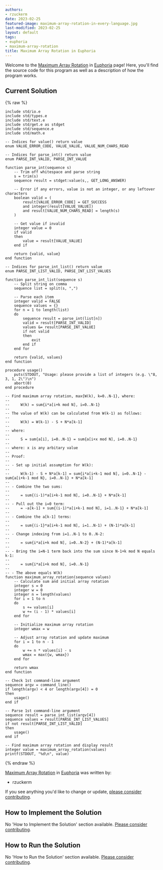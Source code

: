 ```yaml
---
authors:
- rzuckerm
date: 2023-02-25
featured-image: maximum-array-rotation-in-every-language.jpg
last-modified: 2023-02-25
layout: default
tags:
- euphoria
- maximum-array-rotation
title: Maximum Array Rotation in Euphoria
---
```


Welcome to the [Maximum Array Rotation](https://sampleprograms.io/projects/maximum-array-rotation) in [Euphoria](https://sampleprograms.io/languages/euphoria) page! Here, you'll find the source code for this program as well as a description of how the program works.

## Current Solution

{% raw %}

```euphoria
include std/io.e
include std/types.e
include std/text.e
include std/get.e as stdget
include std/sequence.e
include std/math.e

-- Indices for value() return value
enum VALUE_ERROR_CODE, VALUE_VALUE, VALUE_NUM_CHARS_READ

-- Indices for parse_int() return value
enum PARSE_INT_VALID, PARSE_INT_VALUE

function parse_int(sequence s)
    -- Trim off whitespace and parse string
    s = trim(s)
    sequence result = stdget:value(s,, GET_LONG_ANSWER)

    -- Error if any errors, value is not an integer, or any leftover characters
    boolean valid = (
        result[VALUE_ERROR_CODE] = GET_SUCCESS
        and integer(result[VALUE_VALUE])
        and result[VALUE_NUM_CHARS_READ] = length(s)
    )

    -- Get value if invalid
    integer value = 0
    if valid
    then
        value = result[VALUE_VALUE]
    end if

    return {valid, value}
end function

-- Indices for parse_int_list() return value
enum PARSE_INT_LIST_VALID, PARSE_INT_LIST_VALUES

function parse_int_list(sequence s)
    -- Split string on comma
    sequence list = split(s, ",")

    -- Parse each item
    integer valid = FALSE
    sequence values = {}
    for n = 1 to length(list)
    do
        sequence result = parse_int(list[n])
        valid = result[PARSE_INT_VALID]
        values &= result[PARSE_INT_VALUE]
        if not valid
        then
            exit
        end if
    end for

    return {valid, values}
end function

procedure usage()
    puts(STDOUT, "Usage: please provide a list of integers (e.g. \"8, 3, 1, 2\")\n")
    abort(0)
end procedure

-- Find maximum array rotation, max{W(k), k=0..N-1}, where:
--
--     W(k) = sum{i*a[i+k mod N], i=0..N-1}
-- 
-- The value of W(k) can be calculated from W(k-1) as follows:
--
--     W(k) = W(k-1) - S + N*a[k-1]
--
-- where:
--
--     S = sum{a[i], i=0..N-1} = sum{a[i+x mod N], i=0..N-1}
--
-- where: x is any arbitary value
--
-- Proof:
--
-- - Set up initial assumption for W(k):
--
--     W(k-1) - S + N*a[k-1] = sum{i*a[i+k-1 mod N], i=0..N-1} - sum{a[i+k-1 mod N}, i=0..N-1} + N*a[k-1]
--
-- - Combine the two sums:
--
--     = sum{(i-1)*a[i+k-1 mod N], i=0..N-1} + N*a[k-1]
--
-- - Pull out the i=0 term:
--     = -a[k-1] + sum{(i-1)*a[i+k-1 mod N], i=1..N-1} + N*a[k-1]
--
-- - Combine the a[k-1] terms:
--
--     = sum{(i-1}*a[i+k-1 mod N], i=1..N-1) + (N-1)*a[k-1]
--
-- - Change indexing from i=1..N-1 to 0..N-2:
--
--     = sum{i*a[i+k mod N], i=0..N-2} + (N-1)*a[k-1]
--
-- - Bring the i=N-1 term back into the sum since N-1+k mod N equals k-1:
--
--     = sum{i*a[i+k mod N], i=0..N-1}
--
-- - The above equals W(k)
function maximum_array_rotation(sequence values)
    -- Calculate sum and initial array rotation
    integer s = 0
    integer w = 0
    integer n = length(values)
    for i = 1 to n
    do
        s += values[i]
        w += (i - 1) * values[i]
    end for

    -- Initialize maximum array rotation
    integer wmax = w

    -- Adjust array rotation and update maximum
    for i = 1 to n - 1
    do
        w += n * values[i] - s
        wmax = max({w, wmax})
    end for

    return wmax
end function

-- Check 1st command-line argument
sequence argv = command_line()
if length(argv) < 4 or length(argv[4]) = 0
then
    usage()
end if

-- Parse 1st command-line argument
sequence result = parse_int_list(argv[4])
sequence values = result[PARSE_INT_LIST_VALUES]
if not result[PARSE_INT_LIST_VALID]
then
    usage()
end if

-- Find maximum array rotation and display result
integer value = maximum_array_rotation(values)
printf(STDOUT, "%d\n", value)
```

{% endraw %}

[Maximum Array Rotation](https://sampleprograms.io/projects/maximum-array-rotation) in [Euphoria](https://sampleprograms.io/languages/euphoria) was written by:

- rzuckerm

If you see anything you'd like to change or update, [please consider contributing](https://github.com/TheRenegadeCoder/sample-programs).

## How to Implement the Solution

No 'How to Implement the Solution' section available. [Please consider contributing](https://github.com/TheRenegadeCoder/sample-programs-website).

## How to Run the Solution

No 'How to Run the Solution' section available. [Please consider contributing](https://github.com/TheRenegadeCoder/sample-programs-website).